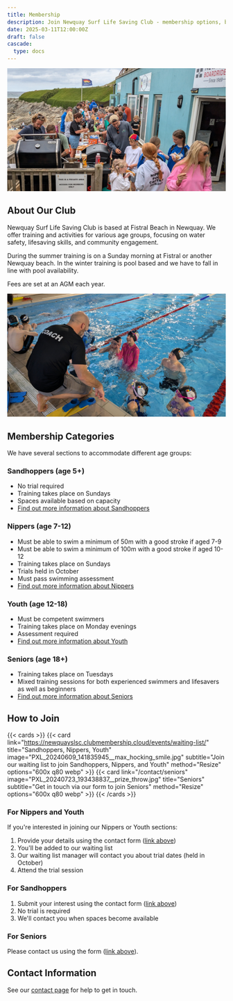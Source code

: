 ```yaml
---
title: Membership
description: Join Newquay Surf Life Saving Club - membership options, benefits, and application process
date: 2025-03-11T12:00:00Z
draft: false
cascade:
  type: docs
---
```


![End of summer club BBQ](PXL_20240721_103215432__bbq_cropped.jpg)

## About Our Club

Newquay Surf Life Saving Club is based at Fistral Beach in Newquay. We offer training and activities for various age groups, focusing on water safety, lifesaving skills, and community engagement.

During the summer training is on a Sunday morning at Fistral or another Newquay beach. In the winter training is pool based and we have to fall in line with pool availability.

Fees are set at an AGM each year.

![Nippers training in the pool in 2025](PXL_20250202_144320913__grace_jump_cropped.jpg)

## Membership Categories

We have several sections to accommodate different age groups:

### Sandhoppers (age 5+)
- No trial required
- Training takes place on Sundays
- Spaces available based on capacity
- [Find out more information about Sandhoppers](/membership/sandhoppers)

### Nippers (age 7-12)
- Must be able to swim a minimum of 50m with a good stroke if aged 7-9
- Must be able to swim a minimum of 100m with a good stroke if aged 10-12
- Training takes place on Sundays
- Trials held in October
- Must pass swimming assessment
- [Find out more information about Nippers](/membership/nippers)

### Youth (age 12-18)
- Must be competent swimmers
- Training takes place on Monday evenings
- Assessment required
- [Find out more information about Youth](/membership/youth)

### Seniors (age 18+)
- Training takes place on Tuesdays
- Mixed training sessions for both experienced swimmers and lifesavers as well as beginners
- [Find out more information about Seniors](/membership/seniors)

## How to Join

{{< cards >}}
    {{< card link="https://newquayslsc.clubmembership.cloud/events/waiting-list/" title="Sandhoppers, Nippers, Youth" image="PXL_20240609_141835945__max_hocking_smile.jpg" subtitle="Join our waiting list to join Sandhoppers, Nippers, and Youth" method="Resize" options="600x q80 webp" >}}
    {{< card link="/contact/seniors" image="PXL_20240723_193438837__prize_throw.jpg" title="Seniors" subtitle="Get in touch via our form to join Seniors" method="Resize" options="600x q80 webp" >}}
{{< /cards >}}

### For Nippers and Youth
If you're interested in joining our Nippers or Youth sections:
1. Provide your details using the contact form ([link above](#how-to-join))
2. You'll be added to our waiting list
3. Our waiting list manager will contact you about trial dates (held in October)
4. Attend the trial session

### For Sandhoppers
1. Submit your interest using the contact form ([link above](#how-to-join))
2. No trial is required
3. We'll contact you when spaces become available

### For Seniors
Please contact us using the form ([link above](#how-to-join)).

## Contact Information

See our [contact page](/contact) for help to get in touch.
